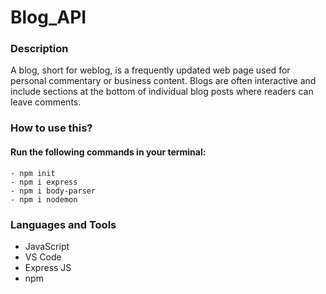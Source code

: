 # Blog_API

### Description
A blog, short for weblog, is a frequently updated web page used for personal commentary or business content. Blogs are often interactive and include sections at the bottom of individual blog posts where readers can leave comments.

### How to use this?
#### Run the following commands in your terminal: 

```
- npm init
- npm i express
- npm i body-parser
- npm i nodemon
```

### Languages and Tools
 - JavaScript
 - VS Code
 - Express JS
 - npm
